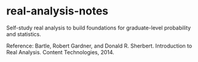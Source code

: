 # real-analysis-notes

Self-study real analysis to build foundations for graduate-level probability and statistics.

Reference: Bartle, Robert Gardner, and Donald R. Sherbert. Introduction to Real Analysis. Content Technologies, 2014.
